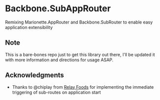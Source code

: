 # Backbone.SubAppRouter #

Remixing Marionette.AppRouter and Backbone.SubRouter to enable easy application extensibility

## Note ##

This is a bare-bones repo just to get this library out there, I'll be updated it with more information and directions for usage ASAP.

## Acknowledgments ##

* Thanks to @chiplay from [Relay Foods](https://github.com/relayfoods) for implementing the immediate triggering of sub-routes on application start
